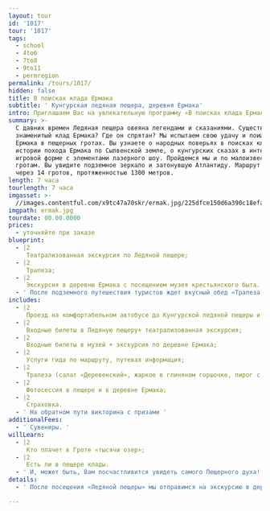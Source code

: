 ```yaml
---
layout: tour
id: '1017'
tour: '1017'
tags:
  - school
  - 4to6
  - 7to8
  - 9to11
  - permregion
permalink: /tours/1017/
hidden: false
title: В поисках клада Ермака
subtitle: ' Кунгурская ледяная пещера, деревня Ермака'
intro: Приглашаем Вас на увлекательную программу «В поисках клада Ермака».
summary: >-
  С давних времен Ледяная пещера овеяна легендами и сказаниями. Существовал ли
  знаменитый клад Ермака? Где он спрятан? Мы испытаем свою удачу и поищем клад
  Ермака в пещерных гротах. Вы узнаете о народных поверьях в поисках кладов, об
  истории похода Ермака по Сылвенской земле, о кунгурских сказах в интересной
  игровой форме с элементами лазерного шоу. Пройдемся мы и по малоизвестным
  гротам. Вы увидите подземное зеркало и затонувшую Атлантиду. Маршрут проходит
  через 14 гротов, протяженностью 1300 метров.
length: 7 часа
tourlength: 7 часа
imgasset: >-
  //images.contentful.com/x9tc47a70skr/ermak.jpg/225dfce150d6a390c18efa4700ba5f0f/ermak.jpg
imgpath: ermak.jpg
tourdate: 00.00.0000
prices:
  - уточняйте при заказе
blueprint:
  - |2
     Театрализованная экскурсия по Ледяной пещере; 
  - |2
     Трапеза; 
  - |2
     Экскурсия в деревню Ермака с посещением музея крестьянского быта. 
  - ' После подземного путешествия туристов ждет вкусный обед «Трапеза Ермака» в кафе гостиницы «Сталагмит». '
includes:
  - |2
     Проезд на комфортабельном автобусе до Кунгурской ледяной пещеры и обратно; 
  - |2
     Входные билеты в Ледяную пещеру+ театрализованная экскурсия; 
  - |2
     Входные билеты в музей + экскурсия по деревне Ермака; 
  - |2
     Услуги гида по маршруту, путевая информация; 
  - |2
     Трапеза (салат «Деревенский», жаркое в глиняном горшочке, пирог с брусникой, чай); 
  - |2
     Фотосессия в пещере и в деревне Ермака; 
  - |2
     Страховка. 
  - ' На обратном пути викторина с призами '
additionalFees:
  - ' Сувениры. '
willLearn:
  - |2
     Кто плачет в Гроте «тысячи озер»; 
  - |2
     Есть ли в пещере клады. 
  - ' И, может быть, Вам посчастливится увидеть самого Пещерного духа! Ведь и сказки и легенды порой оживают! '
details:
  - ' После посещения «Ледяной пещеры» мы отправимся на экскурсию в деревню Ермака. Мы увидим струги Ермаковы, музей крестьянского быта времен Ермака, часовню Николая Чудотворца и много других исторических объектов. '

---
```

